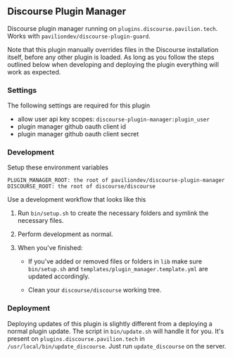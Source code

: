 ## Discourse Plugin Manager

Discourse plugin manager running on ``plugins.discourse.pavilion.tech``. Works with ``paviliondev/discourse-plugin-guard``.

Note that this plugin manually overrides files in the Discourse installation itself, before any other plugin is loaded. As long as you follow the steps outlined below when developing and deploying the plugin everything will work as expected.

### Settings

The following settings are required for this plugin

- allow user api key scopes: ``discourse-plugin-manager:plugin_user``
- plugin manager github oauth client id
- plugin manager github oauth client secret

### Development

Setup these environment variables

```
PLUGIN_MANAGER_ROOT: the root of paviliondev/discourse-plugin-manager
DISCOURSE_ROOT: the root of discourse/discourse
```

Use a development workflow that looks like this

1. Run ``bin/setup.sh`` to create the necessary folders and symlink the necessary files.

2. Perform development as normal.

3. When you've finished:

   - If you've added or removed files or folders in ``lib`` make sure ``bin/setup.sh`` and ``templates/plugin_manager.template.yml`` are updated accordingly.

   - Clean your ``discourse/discourse`` working tree.

### Deployment

Deploying updates of this plugin is slightly different from a deploying a normal plugin update. The script in ``bin/update.sh`` will handle it for you. It's present on `plugins.discourse.pavilion.tech` in ``/usr/local/bin/update_discourse``. Just run ``update_discourse`` on the server.
